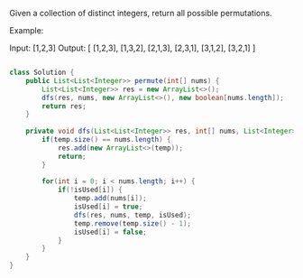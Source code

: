 Given a collection of distinct integers, return all possible permutations.

Example:

Input: [1,2,3]
Output:
[
  [1,2,3],
  [1,3,2],
  [2,1,3],
  [2,3,1],
  [3,1,2],
  [3,2,1]
]


```java

class Solution {
    public List<List<Integer>> permute(int[] nums) {
        List<List<Integer>> res = new ArrayList<>();
        dfs(res, nums, new ArrayList<>(), new boolean[nums.length]);
        return res;
    }
    
    private void dfs(List<List<Integer>> res, int[] nums, List<Integer> temp, boolean[] isUsed) {
        if(temp.size() == nums.length) {
            res.add(new ArrayList<>(temp));
            return;
        }
        
        for(int i = 0; i < nums.length; i++) {
            if(!isUsed[i]) {
                temp.add(nums[i]);
                isUsed[i] = true;
                dfs(res, nums, temp, isUsed);
                temp.remove(temp.size() - 1);
                isUsed[i] = false;
            }
        }
    }
}
```
